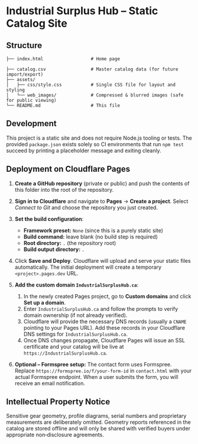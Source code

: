 # Industrial Surplus Hub – Static Catalog Site



## Structure

```
├── index.html                  # Home page

├── catalog.csv                 # Master catalog data (for future import/export)
├── assets/
│   ├── css/style.css           # Single CSS file for layout and styling
│   └── web_images/             # Compressed & blurred images (safe for public viewing)
└── README.md                   # This file
```

## Development

This project is a static site and does not require Node.js tooling or tests.
The provided `package.json` exists solely so CI environments that run
`npm test` succeed by printing a placeholder message and exiting cleanly.


## Deployment on Cloudflare Pages

1.  **Create a GitHub repository** (private or public) and push the contents of this folder into the root of the repository.
2.  **Sign in to Cloudflare** and navigate to **Pages** → **Create a project**.  Select *Connect to Git* and choose the repository you just created.
3.  **Set the build configuration**:
    
    * **Framework preset:** `None` (since this is a purely static site)
    * **Build command:** leave blank (no build step is required)
    * **Root directory:** `.` (the repository root)
    * **Build output directory:** `.`

4.  Click **Save and Deploy**.  Cloudflare will upload and serve your static files automatically.  The initial deployment will create a temporary `<project>.pages.dev` URL.
5.  **Add the custom domain `IndustrialSurplusHub.ca`**:

    1. In the newly created Pages project, go to **Custom domains** and click **Set up a domain**.
    2. Enter `IndustrialSurplusHub.ca` and follow the prompts to verify domain ownership (if not already verified).
    3. Cloudflare will provide the necessary DNS records (usually a `CNAME` pointing to your Pages URL).  Add these records in your Cloudflare DNS settings for `IndustrialSurplusHub.ca`.
    4. Once DNS changes propagate, Cloudflare Pages will issue an SSL certificate and your catalog will be live at `https://IndustrialSurplusHub.ca`.

6.  **Optional – Formspree setup:**  The contact form uses Formspree.  Replace `https://formspree.io/f/your-form-id` in `contact.html` with your actual Formspree endpoint.  When a user submits the form, you will receive an email notification.

## Intellectual Property Notice

Sensitive gear geometry, profile diagrams, serial numbers and proprietary measurements are deliberately omitted.  Geometry reports referenced in the catalog are stored offline and will only be shared with verified buyers under appropriate non‑disclosure agreements.
